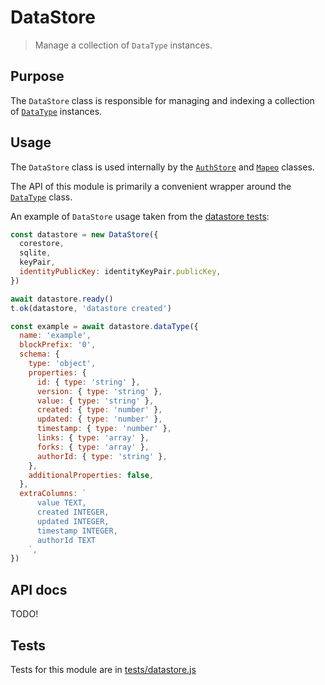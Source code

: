 # DataStore

> Manage a collection of `DataType` instances.

## Purpose

The `DataStore` class is responsible for managing and indexing a collection of [`DataType`](../datatype/) instances.

## Usage

The `DataStore` class is used internally by the [`AuthStore`](../authstore/) and [`Mapeo`](../../index.js) classes.

The API of this module is primarily a convenient wrapper around the [`DataType`](../datatype/) class.

An example of `DataStore` usage taken from the [datastore tests](../../tests/datastore.js):

```js
const datastore = new DataStore({
  corestore,
  sqlite,
  keyPair,
  identityPublicKey: identityKeyPair.publicKey,
})

await datastore.ready()
t.ok(datastore, 'datastore created')

const example = await datastore.dataType({
  name: 'example',
  blockPrefix: '0',
  schema: {
    type: 'object',
    properties: {
      id: { type: 'string' },
      version: { type: 'string' },
      value: { type: 'string' },
      created: { type: 'number' },
      updated: { type: 'number' },
      timestamp: { type: 'number' },
      links: { type: 'array' },
      forks: { type: 'array' },
      authorId: { type: 'string' },
    },
    additionalProperties: false,
  },
  extraColumns: `
      value TEXT,
      created INTEGER,
      updated INTEGER,
      timestamp INTEGER,
      authorId TEXT
    `,
})
```

## API docs

TODO!

## Tests

Tests for this module are in [tests/datastore.js](../../tests/datastore.js)
